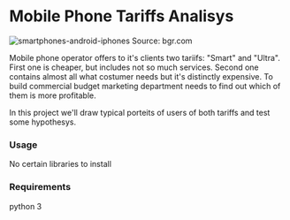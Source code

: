 # Mobile Phone Tariffs Analisys

![smartphones-android-iphones](https://user-images.githubusercontent.com/92801594/155877899-2e338756-ebab-4922-be4d-7f01876374e1.jpg)
Source: bgr.com

Mobile phone operator offers to it's clients two tariifs: "Smart" and "Ultra". First one is cheaper, but includes not so much services. Second one contains almost all what costumer needs but it's distinctly expensive. To build commercial budget marketing department needs to find out which of them is more profitable.

In this project we'll draw typical porteits of users of both tariffs and test some hypothesys.

### Usage
No certain libraries to install

### Requirements

python 3
